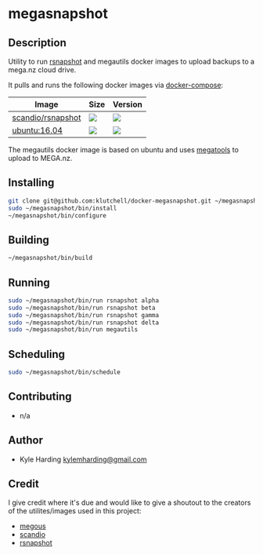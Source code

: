 # megasnapshot #

## Description ##

Utility to run [rsnapshot](http://rsnapshot.org/) and megautils docker images to upload backups to a mega.nz cloud drive.

It pulls and runs the following docker images via [docker-compose](https://github.com/docker/compose):

Image | Size | Version
--- | --- | ---
[scandio/rsnapshot](https://hub.docker.com/r/scandio/rsnapshot/) | [![](https://images.microbadger.com/badges/image/scandio/rsnapshot.svg)](https://microbadger.com/images/scandio/rsnapshot=) | [![](https://images.microbadger.com/badges/version/scandio/rsnapshot.svg)](https://microbadger.com/images/scandio/rsnapshot)
[ubuntu:16.04](https://hub.docker.com/_/ubuntu/) | [![](https://images.microbadger.com/badges/image/ubuntu.svg)](https://microbadger.com/images/ubuntu) | [![](https://images.microbadger.com/badges/version/ubuntu.svg)](https://microbadger.com/images/ubuntu)

The megautils docker image is based on ubuntu and uses [megatools](https://github.com/megous/megatools) to upload to MEGA.nz.

## Installing ##

```bash
git clone git@github.com:klutchell/docker-megasnapshot.git ~/megasnapshot
sudo ~/megasnapshot/bin/install
~/megasnapshot/bin/configure
```

## Building ##

```bash
~/megasnapshot/bin/build
```

## Running ##

```bash
sudo ~/megasnapshot/bin/run rsnapshot alpha
sudo ~/megasnapshot/bin/run rsnapshot beta
sudo ~/megasnapshot/bin/run rsnapshot gamma
sudo ~/megasnapshot/bin/run rsnapshot delta
sudo ~/megasnapshot/bin/run megautils
```

## Scheduling ##

```bash
sudo ~/megasnapshot/bin/schedule
```

## Contributing ##

* n/a

## Author ##

* Kyle Harding <kylemharding@gmail.com>

## Credit ##

I give credit where it's due and would like to give a shoutout to the creators of the utilites/images used in this project:
* [megous](https://github.com/megous/)
* [scandio](https://bitbucket.org/scandio/)
* [rsnapshot](https://github.com/rsnapshot/)
